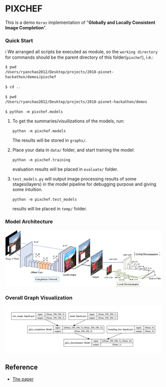 # PIXCHEF
This is a demo `Keras` implementation of "**Globally and Locally Consistent Image Completion**".

### Quick Start
ℹ️ We arranged all scripts be executed as module, so the `working directory` for commands should be the parent directory of this folder(`pixchef`), i.e.:

```
$ pwd
/Users/ryanchao2012/Desktop/projects/2018-pixnet-hackathon/demos/pixchef

$ cd ..

$ pwd
/Users/ryanchao2012/Desktop/projects/2018-pixnet-hackathon/demos

$ python -m pixchef.models

```

1. To get the summaries/visuilizations of the models, run:

    `python -m pixchef.models`

    The results will be stored in `graphs/`.

2. Place your data in `data/` folder, and start training the model:

    `python -m pixchef.training`

    evaluation results will be placed in `evaluate/` folder.

3. `test_models.py` will output image processing results of some stages(layers) in the model pipeline for debugging purpose and giving some intuition.

    `python -m pixchef.test_models`

    results will be placed in `temp/` folder.


### Model Architecture
![](./static/model_v2.png)

### Overall Graph Visualization
![](./static/glcic_graph.png)


## Reference
* [The paper](http://hi.cs.waseda.ac.jp/~iizuka/projects/completion/en/)
